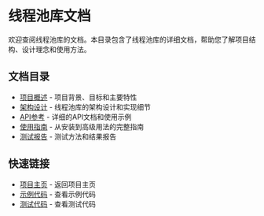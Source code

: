 # 线程池库文档

欢迎查阅线程池库的文档。本目录包含了线程池库的详细文档，帮助您了解项目结构、设计理念和使用方法。

## 文档目录

- [项目概述](project_overview.md) - 项目背景、目标和主要特性
- [架构设计](architecture.md) - 线程池库的架构设计和实现细节
- [API参考](api_reference.md) - 详细的API文档和使用示例
- [使用指南](user_guide.md) - 从安装到高级用法的完整指南
- [测试报告](test_report.md) - 测试方法和结果报告

## 快速链接

- [项目主页](../README.md) - 返回项目主页
- [示例代码](../thread/examples/) - 查看示例代码
- [测试代码](../thread/tests/) - 查看测试代码
